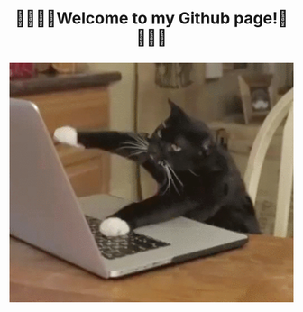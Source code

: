 

# <p align="center">:confetti_ball::lotus_position_man::zany_face:Welcome to my Github page!:zany_face::lotus_position_man::confetti_ball:
  </p>

<p align="center">
  <img src="img/cat.gif" alt="My dev life" width="870px"/>
</p>
